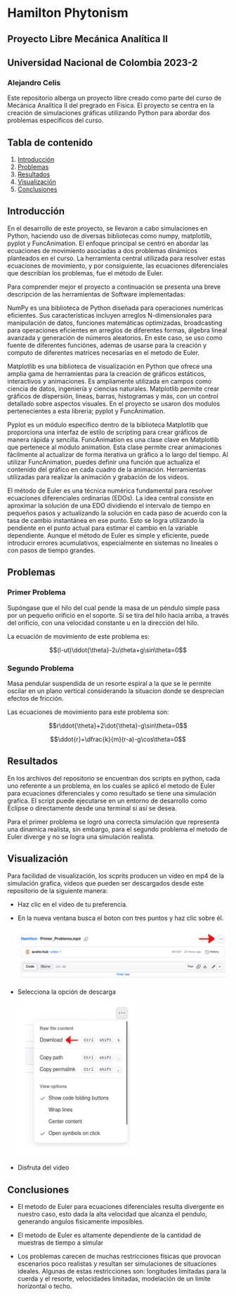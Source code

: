 # Hamilton Phytonism
## Proyecto Libre Mecánica Analítica II
## Universidad Nacional de Colombia 2023-2
### Alejandro Celis

Este repositorio alberga un proyecto libre creado como parte del curso de Mecánica Analítica II del pregrado en Física. El proyecto se centra en la creación de simulaciones gráficas utilizando Python para abordar dos problemas específicos del curso. 


## Tabla de contenido
1. [Introducción](#Introducción)
2. [Problemas](#Problemas)
3. [Resultados](#Resultados)
4. [Visualización](#Visualización)
5. [Conclusiones](#Conclusiones)

## Introducción
En el desarrollo de este proyecto, se llevaron a cabo simulaciones en Python, haciendo uso de diversas bibliotecas como numpy, matplotlib, pyplot y FuncAnimation. El enfoque principal se centró en abordar las ecuaciones de movimiento asociadas a dos problemas dinámicos planteados en el curso. La herramienta central utilizada para resolver estas ecuaciones de movimiento, y por consiguiente, las ecuaciones diferenciales que describían los problemas, fue el método de Euler.

Para comprender mejor el proyecto a continuación se presenta una breve descripción de las herramientas de Software implementadas:

NumPy es una biblioteca de Python diseñada para operaciones numéricas eficientes. Sus características incluyen arreglos N-dimensionales para manipulación de datos, funciones matemáticas optimizadas, broadcasting para operaciones eficientes en arreglos de diferentes formas, álgebra lineal avanzada y generación de números aleatorios. En este caso, se uso como fuente de diferentes funciónes, ademas de usarse para la creación y computo de diferentes matrices necesarias en el metodo de Euler.

Matplotlib es una biblioteca de visualización en Python que ofrece una amplia gama de herramientas para la creación de gráficos estáticos, interactivos y animaciones. Es ampliamente utilizada en campos como ciencia de datos, ingeniería y ciencias naturales. Matplotlib permite crear gráficos de dispersión, líneas, barras, histogramas y más, con un control detallado sobre aspectos visuales. En el proyecto se usaron dos modulos pertenecientes a esta libreria; pyplot y FuncAnimation.

Pyplot es un módulo específico dentro de la biblioteca Matplotlib que proporciona una interfaz de estilo de scripting para crear gráficos de manera rápida y sencilla. FuncAnimation es una clase clave en Matplotlib que pertenece al módulo animation. Esta clase permite crear animaciones fácilmente al actualizar de forma iterativa un gráfico a lo largo del tiempo. Al utilizar FuncAnimation, puedes definir una función que actualiza el contenido del gráfico en cada cuadro de la animación. Herramientas utilizadas para realizar la animación y grabación de los videos.

El método de Euler es una técnica numérica fundamental para resolver ecuaciones diferenciales ordinarias (EDOs). La idea central consiste en aproximar la solución de una EDO dividiendo el intervalo de tiempo en pequeños pasos y actualizando la solución en cada paso de acuerdo con la tasa de cambio instantánea en ese punto. Esto se logra utilizando la pendiente en el punto actual para estimar el cambio en la variable dependiente. Aunque el método de Euler es simple y eficiente, puede introducir errores acumulativos, especialmente en sistemas no lineales o con pasos de tiempo grandes. 

## Problemas

### Primer Problema
Supóngase que el hilo del cual pende la masa de un péndulo simple pasa por un pequeño orificio en el soporte. Si se tira del hilo hacia arriba, a través del orificio, con una velocidad constante u en la dirección del hilo.

La ecuación de movimiento de este problema es:

$$(l-ut)\ddot{\theta}-2u\theta+g\sin\theta=0$$

### Segundo Problema
Masa pendular suspendida de un resorte espiral a la que se le permite oscilar en un plano vertical considerando la situacion donde se desprecian efectos de fricción.

Las ecuaciones de movimiento para este problema son:

$$r\ddot{\theta}+2\dot{\theta}-g\sin\theta=0$$

$$\ddot{r}+\dfrac{k}{m}(r-a)-g\cos\theta=0$$

## Resultados

En los archivos del repositorio se encuentran dos scripts en python, cada uno referente a un problema, en los cuales se aplicó el metodo de Euler para ecuaciones diferenciales y como resultado se tiene una simulación grafica. El script puede ejecutarse en un entorno de desarrollo como Eclipse o directamente desde una terminal si así se desea.

Para el primer problema se logró una correcta simulación que representa una dinamica realista, sin embargo, para el segundo problema el metodo de Euler diverge y no se logra una simulación realista.

## Visualización

Para facilidad de visualización, los scprits producen un video en mp4 de la simulación grafica, videos que pueden ser descargados desde este repositorio de la siguiente manera:

* Haz clic en el video de tu preferencia.
* En la nueva ventana busca el boton con tres puntos y haz clic sobre él.

  ![Image text](tuto1.png)
  
* Selecciona la opción de descarga

  ![Image text](tuto2.png)

* Disfruta del video

## Conclusiones

* El metodo de Euler para ecuaciones diferenciales resulta divergente en nuestro caso, esto dada la alta velocidad 
que alcanza el pendulo, generando angulos fisicamente imposibles.

* El metodo de Euler es altamente dependiente de la cantidad de muestras de tiempo a simular

* Los problemas carecen de muchas restricciones físicas que provocan escenarios poco realistas y resultan ser simulaciones de situaciones ideales. Algunas de estas restricciones son: longitudes limitadas para la cuerda y el resorte, velocidades limitadas, modelación de un limite horizontal o techo.

